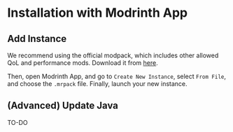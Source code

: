 # Installation with Modrinth App

## Add Instance
We recommend using the official modpack, which includes other allowed QoL and performance mods. Download it from [here](./download#modpack).

Then, open Modrinth App, and go to `Create New Instance`, select `From File`, and choose the `.mrpack` file. Finally, launch your new instance.

## (Advanced) Update Java
TO-DO
